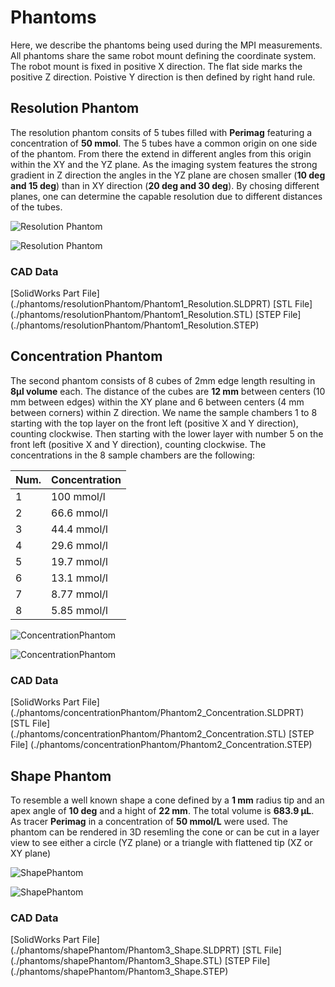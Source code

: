 # Phantoms

Here, we describe the phantoms being used during the MPI measurements. All phantoms share the same robot mount defining the coordinate system. The robot mount is fixed in positive X direction. The flat side marks the positive Z direction. Poistive Y direction is then defined by right hand rule.


## Resolution Phantom

The resolution phantom consits of 5 tubes filled with **Perimag** featuring a concentration of **50 mmol**.
The 5 tubes have a common origin on one side of the phantom. From there the extend in different angles from this origin within the XY and the YZ plane. As the imaging system features the strong gradient in Z direction the angles in the YZ plane are chosen smaller (**10 deg and 15 deg**) than in XY direction (**20 deg and 30 deg**).
By chosing different planes, one can determine the capable resolution due to different distances of the tubes.

![Resolution Phantom](./phantoms/resolutionPhantom/resolutionPhantom_1.JPG)

![Resolution Phantom](./phantoms/resolutionPhantom/resolutionPhantom_2.JPG)

### CAD Data

[SolidWorks Part File] (./phantoms/resolutionPhantom/Phantom1_Resolution.SLDPRT)
[STL File] (./phantoms/resolutionPhantom/Phantom1_Resolution.STL)
[STEP File] (./phantoms/resolutionPhantom/Phantom1_Resolution.STEP)


## Concentration Phantom

The second phantom consists of 8 cubes of 2mm edge length resulting in **8µl volume** each. The distance of the cubes are **12 mm** between centers (10 mm between edges)  within the XY plane and 6 between centers (4 mm between corners) within Z direction.
We name the sample chambers 1 to 8 starting with the top layer on the front left (positive X and Y direction), counting clockwise. Then starting with the lower layer with number 5 on the front left (positive X and Y direction), counting clockwise.
The concentrations in the 8 sample chambers are the following:

| Num. | Concentration |
| ------------------ | ------ |
| 1 | 100 mmol/l |
| 2 | 66.6 mmol/l |
| 3 | 44.4 mmol/l |
| 4 | 29.6 mmol/l |
| 5 | 19.7 mmol/l |
| 6 | 13.1 mmol/l |
| 7 | 8.77 mmol/l |
| 8 | 5.85 mmol/l |

![ConcentrationPhantom](./phantoms/concentrationPhantom/concentrationPhantom_1.JPG)

![ConcentrationPhantom](./phantoms/concentrationPhantom/concentrationPhantom_1.JPG)

### CAD Data

[SolidWorks Part File] (./phantoms/concentrationPhantom/Phantom2_Concentration.SLDPRT)
[STL File] (./phantoms/concentrationPhantom/Phantom2_Concentration.STL)
[STEP File] (./phantoms/concentrationPhantom/Phantom2_Concentration.STEP)

## Shape Phantom

To resemble a well known shape a cone defined by a **1 mm** radius tip and an apex angle of **10 deg** and a hight of **22 mm**. The total volume is **683.9 µL**. As tracer **Perimag** in a concentration of **50 mmol/L** were used. The phantom can be rendered in 3D resemling the cone or can be cut in a layer view to see either a circle (YZ plane) or a triangle with flattened tip (XZ or XY plane)

![ShapePhantom](./phantoms/shapePhantom/shapePhantom_1.JPG)

![ShapePhantom](./phantoms/shapePhantom/shapePhantom_2.JPG)

### CAD Data

[SolidWorks Part File] (./phantoms/shapePhantom/Phantom3_Shape.SLDPRT)
[STL File] (./phantoms/shapePhantom/Phantom3_Shape.STL)
[STEP File] (./phantoms/shapePhantom/Phantom3_Shape.STEP)
